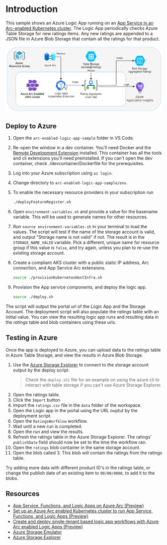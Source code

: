 # Introduction

This sample shows an Azure Logic App running on an [App Service in an Arc-enabled Kubernetes cluster](https://docs.microsoft.com/en-US/Azure/app-service/overview-arc-integration). The Logic App periodically checks Azure Table Storage for new ratings items. Any new ratings are appended to a JSON file in Azure Blob Storage that contain all the ratings for that product.

![Architecture Diagram](./docs/SolutionDiagramLogicAppsSample.png)

## Deploy to Azure

1. Open the `arc-enabled-logic-app-sample` folder in VS Code.
1. Re-open the window in a dev container. You'll need Docker and the [Remote Development Extension](https://marketplace.visualstudio.com/items?itemName=ms-vscode-remote.vscode-remote-extensionpack) installed. This container has all the tools and cli extensions you'll need preinstalled. If you can't open the dev container, check ./devcontainer/Dockerfile for the prerequisites.

1. Log into your Azure subscription using `az login`.
1. Change directory to `arc-enabled-logic-app-sample/env`.
1. To enable the necessary resource providers in your subscription run

    ```bash
    ./deployFeatureRegister.sh
    ```

1. Open `environment-variables.sh` and provide a value for the basename variable. This will be used to generate names for other resources.
1. Run `source environment-variables.sh` in your terminal to load the values. The script will test if the name of the storage account is valid, and output "Storage name is not valid" if not. The result is in the `STORAGE_NAME_VALID` variable. Pick a different, unique name for resource group if this value is `false`, and try again, unless you plan to re-use the existing storage account.
1. Create a compliant AKS cluster with a public static IP address, Arc connection, and App Service Arc extensions.

    ```bash
    source ./provisionKubernetesHostInfra.sh
    ```

1. Provision the App service components, and deploy the logic app.

   ```bash
   source ./deploy.sh
   ```

The script will output the portal url of the Logic App and the Storage Account. The deployment script will also populate the *ratings* table with an initial value. You can view the resulting logic app runs and resulting data in the *ratings* table and blob containers using these urls.

## Testing in Azure

Once the app is deployed to Azure, you can upload data to the *ratings* table in Azure Table Storage, and view the results in Azure Blob Storage.

1. Use the [Azure Storage Explorer](https://azure.microsoft.com/features/storage-explorer/) to connect to the storage account output by the deploy script.
   > Check the `deploy.sh1` file for an example on using the azure cli to interact with table storage if you can't use Azure Storage Explorer.
1. Open the ratings table.
1. Click the `Import` button
1. Import the `ratings.csv` file in the `data` folder of the workspace.
1. Open the Logic app in the portal using the URL ouptut by the deployment script.
1. Open the `RatingsWorfklow` workflow.
1. Wait until a new run is completed.
1. Open the run and view the results.
1. Refresh the ratings table in the Azure Storage Explorer. The ratings' `publishDate` field should now be set to the time the workflow ran.
1. Open the `ratings` blob container in the same storage account.
1. Open the blob called 3. This blob will contain the ratings from the ratings table.

Try adding more data with different product ID's in the ratings table, or change the publish date of an existing item to `00/00/0000`, to add it to the blobs.

## Resources

* [App Service, Functions, and Logic Apps on Azure Arc (Preview)](https://docs.microsoft.com/en-US/Azure/app-service/overview-arc-integration)
* [Set up an Azure Arc enabled Kubernetes cluster to run App Service, Functions, and Logic Apps (Preview)](https://docs.microsoft.com/en-us/azure/app-service/manage-create-arc-environment)
* [Create and deploy single-tenant based logic app workflows with Azure Arc enabled Logic Apps (Preview)](https://docs.microsoft.com/en-us/azure/logic-apps/azure-arc-enabled-logic-apps-create-deploy-workflows)
* [Azure Storage Emulator](https://docs.microsoft.com/en-us/azure/storage/common/storage-use-emulator?toc=/azure/storage/blobs/toc.json)
* [Azure Storage Explorer](https://azure.microsoft.com/en-us/features/storage-explorer/)
